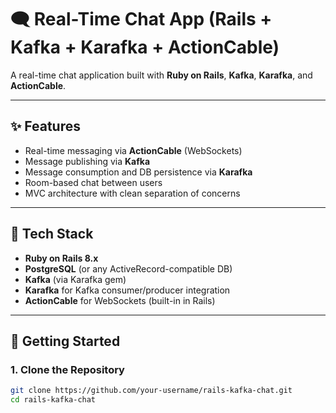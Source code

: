 # 🗨️ Real-Time Chat App (Rails + Kafka + Karafka + ActionCable)

A real-time chat application built with **Ruby on Rails**, **Kafka**, **Karafka**, and **ActionCable**.

---

## ✨ Features

- Real-time messaging via **ActionCable** (WebSockets)
- Message publishing via **Kafka**
- Message consumption and DB persistence via **Karafka**
- Room-based chat between users
- MVC architecture with clean separation of concerns

---

## 🧱 Tech Stack

- **Ruby on Rails 8.x**
- **PostgreSQL** (or any ActiveRecord-compatible DB)
- **Kafka** (via Karafka gem)
- **Karafka** for Kafka consumer/producer integration
- **ActionCable** for WebSockets (built-in in Rails)

---

## 🚀 Getting Started

### 1. Clone the Repository

```bash
git clone https://github.com/your-username/rails-kafka-chat.git
cd rails-kafka-chat
```